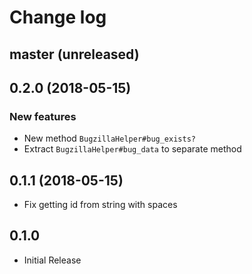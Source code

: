 # Change log

## master (unreleased)

## 0.2.0 (2018-05-15)
### New features
* New method `BugzillaHelper#bug_exists?`
* Extract  `BugzillaHelper#bug_data` to separate method

## 0.1.1 (2018-05-15)
* Fix getting id from string with spaces

## 0.1.0
* Initial Release
